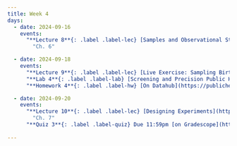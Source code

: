```yaml
---
title: Week 4
days:
  - date: 2024-09-16
    events:
      "**Lecture 8**{: .label .label-lec} [Samples and Observational Studies](https://ph142-ucb.github.io/fa24/src/lec/Lec-8-_ObservationalStudies.html) [(Fa21 Recording pt.1)](https://www.youtube.com/watch?v=3Olm5zGNI68) [(Fa21 Recording pt.2)](https://www.youtube.com/watch?v=8Js9rdq6dQs)":
        "Ch. 6"

  - date: 2024-09-18
    events:
      "**Lecture 9**{: .label .label-lec} [Live Exercise: Sampling Births from US Territories](https://ph142-ucb.github.io/fa24/src/lec/Lec_9_Sampling-exercise.html) [(Recording)](https://berkeley.zoom.us/rec/share/HGrdQX4-PwcGmYFjJZLJtpp3iIWT7Obrv8eT72xtZDhrHaEK8KpSGrS4uL1kOkXJ.IvPFW_7bGP6vL5Fi)":
      "**Lab 4**{: .label .label-lab} [Screening and Precision Public Health](https://publichealth.datahub.berkeley.edu/hub/user-redirect/git-pull?repo=https%3A%2F%2Fgithub.com%2Fph142-ucb%2Fph142-fa24&urlpath=rstudio%2F&branch=main) (Due Sept 20th)":
      "**Homework 4**{: .label .label-hw} [On Datahub](https://publichealth.datahub.berkeley.edu/hub/user-redirect/git-pull?repo=https%3A%2F%2Fgithub.com%2Fph142-ucb%2Fph142-fa24&urlpath=rstudio%2F&branch=main)": 

  - date: 2024-09-20
    events:
      "**Lecture 10**{: .label .label-lec} [Designing Experiments](https://ph142-ucb.github.io/fa24/src/lec/Lec10_Designing-experiments_slides.pdf) [(Annotation)](https://ph142-ucb.github.io/fa24/src/lec/Lec10_Designing-experiments_handout.pdf) [(Recording)](https://berkeley.zoom.us/rec/share/qwjYxhn7sfCIlc-jnBjC3OM-9ti8GZVSGntcVf6LqFO5FF41BtjszDM3DR9IfqPb.kc7z7erGL5J9EuL5?startTime=1726844265000)":
        "Ch. 7"
      "**Quiz 3**{: .label .label-quiz} Due 11:59pm [on Gradescope](https://www.gradescope.com/courses/833518)":
      
---
```

